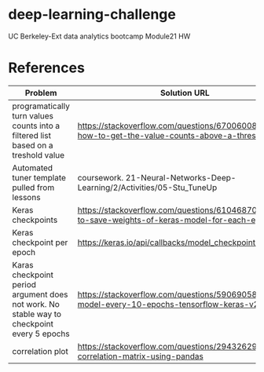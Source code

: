 # deep-learning-challenge
UC Berkeley-Ext data analytics bootcamp Module21 HW

# References 

Problem | Solution URL
---|---
programatically turn values counts into a filtered list based on a treshold value | https://stackoverflow.com/questions/67006008/pandas-how-to-get-the-value-counts-above-a-threshold
Automated tuner template pulled from lessons | coursework. 21-Neural-Networks-Deep-Learning/2/Activities/05-Stu_TuneUp
Keras checkpoints | https://stackoverflow.com/questions/61046870/how-to-save-weights-of-keras-model-for-each-epoch
Keras checkpoint per epoch | https://keras.io/api/callbacks/model_checkpoint/
Karas checkpoint period argument does not work. No stable way to checkpoint every 5 epochs | https://stackoverflow.com/questions/59069058/save-model-every-10-epochs-tensorflow-keras-v2
correlation plot | https://stackoverflow.com/questions/29432629/plot-correlation-matrix-using-pandas
